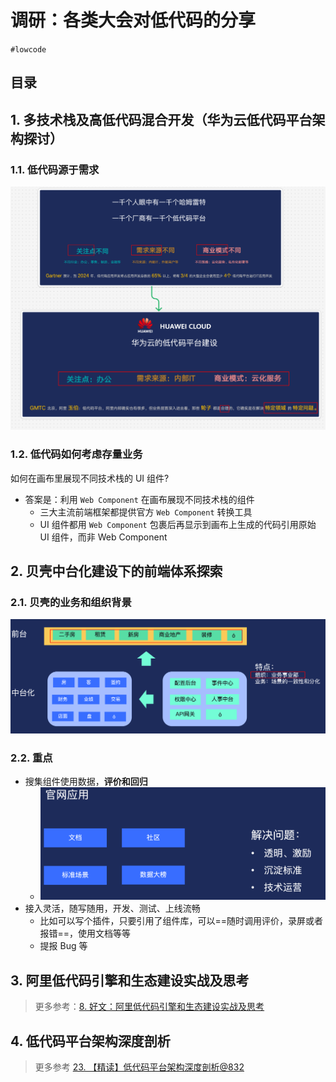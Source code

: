 
# 调研：各类大会对低代码的分享


`#lowcode` 


## 目录
<!-- toc -->
 ## 1. 多技术栈及高低代码混合开发（华为云低代码平台架构探讨） 

### 1.1. 低代码源于需求

![图片&文件](./files/20241110-4.png)

### 1.2. 低代码如何考虑存量业务

如何在画布里展现不同技术栈的 UI 组件?

- 答案是：利用 `Web Component` 在画布展现不同技术栈的组件
	- 三大主流前端框架都提供官方 `Web Component` 转换工具
	- UI 组件都用 `Web Component` 包裹后再显示到画布上生成的代码引用原始 UI 组件，而非 Web Component

## 2. 贝壳中台化建设下的前端体系探索

### 2.1. 贝壳的业务和组织背景

![图片&文件](./files/20241110-1.png)

### 2.2. 重点

- 搜集组件使用数据，**评价和回归**
	- ![图片&文件](./files/20241110-2.png)
- 接入灵活，随写随用，开发、测试、上线流畅
	- 比如可以写个插件，只要引用了组件库，可以==随时调用评价，录屏或者报错==，使用文档等等
	- 提报 Bug 等

## 3. 阿里低代码引擎和生态建设实战及思考

> 更多参考：[8. 好文：阿里低代码引擎和生态建设实战及思考](/post/oBQNnDIT.html)

## 4. 低代码平台架构深度剖析

> 更多参考 [23. 【精读】低代码平台架构深度剖析@832](#)


